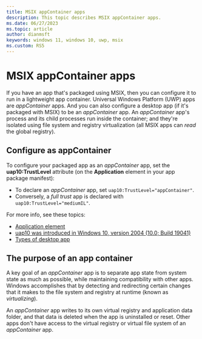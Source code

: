 ```yaml
---
title: MSIX appContainer apps
description: This topic describes MSIX appContainer apps.
ms.date: 06/27/2023
ms.topic: article
author: dianmsft
keywords: windows 11, windows 10, uwp, msix
ms.custom: RS5
--- 
```


# MSIX appContainer apps

If you have an app that's packaged using MSIX, then you can configure it to run in a lightweight app container. Universal Windows Platform (UWP) apps are *appContainer* apps. And you can also configure a desktop app (if it's packaged with MSIX) to be an *appContainer* app. An *appContainer* app's process and its child processes run inside the container; and they're isolated using file system and registry virtualization (all MSIX apps can *read* the global registry).

## Configure as appContainer

To configure your packaged app as an *appContainer* app, set the **uap10:TrustLevel** attribute (on the **Application** element in your app package manifest):

* To declare an *appContainer* app, set `uap10:TrustLevel="appContainer"`.
* Conversely, a *full trust* app is declared with `uap10:TrustLevel="mediumIL"`.

For more info, see these topics:

* [Application element](/uwp/schemas/appxpackage/uapmanifestschema/element-application)
* [uap10 was introduced in Windows 10, version 2004 (10.0; Build 19041)](/uwp/schemas/appxpackage/uapmanifestschema/element-application#uap10-was-introduced-in-windows-10-version-2004-100-build-19041)
* [Types of desktop app](/windows/msix/desktop/desktop-to-uwp-behind-the-scenes#types-of-desktop-app)

## The purpose of an app container

A key goal of an *appContainer* app is to separate app state from system state as much as possible, while maintaining compatibility with other apps. Windows accomplishes that by detecting and redirecting certain changes that it makes to the file system and registry at runtime (known as *virtualizing*).

An *appContainer* app writes to its own virtual registry and application data folder, and that data is deleted when the app is uninstalled or reset. Other apps don't have access to the virtual registry or virtual file system of an *appContainer* app.
